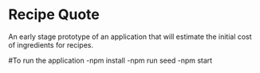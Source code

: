 # Recipe Quote

An early stage prototype of an application that will estimate the initial cost of ingredients for recipes.

#To run the application
-npm install
-npm run seed
-npm start
